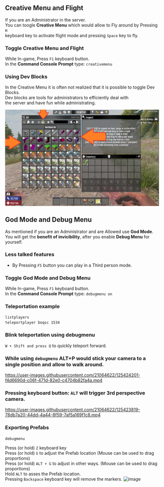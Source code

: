 ## Creative Menu and Flight

If you are an Administrator in the server.  
You can toogle **Creative Menu** which would allow to Fly around by Pressing `H`  
keyboard key to activate flight mode and pressing `Space` key to fly.  

### Toggle Creative Menu and Flight
While In-game, Press `F1` keyboard button.  
In the **Command Console Prompt** type: `creativemenu`

### Using Dev Blocks
In the Creative Menu it is often not realized that it is possible to toggle Dev Blocks.  
Dev blocks are tools for administrators to efficiently deal with  
the server and have fun while administrating.

![Toggling Dev Blocks](toggle-dev-blocks.png)

## God Mode and Debug Menu
As mentioned if you are an Administrator and are Allowed use **God Mode**.  
You will get the **benefit of invicibility**, after you enable **Debug Menu** for yourself.

### Less talked features
* By Pressing `F5` button you can play in a Third person mode.

### Toggle God Mode and Debug Menu
While In-game, Press `F1` keyboard button.  
In the **Command Console Prompt** type: `debugmenu on`

### Teleportation example
`listplayers`  
`teleportplayer boqsc 1534`  


### Blink teleportation using debugmenu
`W + Shift and press Q` to quickly teleport forward.


### While using `debugmenu` ALT+P would stick your camera to a single position and allow to walk around.


https://user-images.githubusercontent.com/21064622/125424201-f4d6690d-c06f-471d-82e0-c4704b82fa4a.mp4



### Pressing keyboard button: `ALT` will trigger 3rd perspective camera.

https://user-images.githubusercontent.com/21064622/125423819-78db7a20-44dd-4a44-8f59-7af5a169f1c8.mp4

### Exporting Prefabs

`debugmenu`

Press (or hold) `Z` keyboard key  
Press (or hold) `G` to adjust the Prefab location (Mouse can be used to drag proportions)    
Press (or hold) `ALT + G` to adjust in other ways. (Mouse can be used to drag proportions)  
Hold `ALT` to asses the Prefab location.  
Pressing `Backspace` keyboard key will remove the markers.
![image](https://user-images.githubusercontent.com/21064622/125899853-56611dec-38f2-4a9a-9758-2084d4e0f8af.png)





